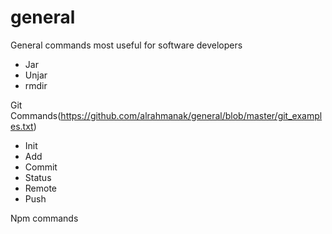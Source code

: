 # general

General commands most useful for software developers
- Jar
- Unjar
- rmdir

Git Commands(https://github.com/alrahmanak/general/blob/master/git_examples.txt) 
- Init
- Add
- Commit
- Status
- Remote
- Push

Npm commands

